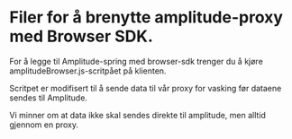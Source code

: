 # Filer for å brenytte amplitude-proxy med Browser SDK.

For å legge til Amplitude-spring med browser-sdk trenger du å kjøre amplitudeBrowser.js-scritpået på klienten.

Scritpet er modifisert til å sende data til vår proxy for vasking før dataene sendes til Amplitude. 

Vi minner om at data ikke skal sendes direkte til amplitude, men alltid gjennom en proxy. 

